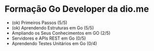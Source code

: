 # Formação Go Developer da dio.me
- (ok) Primeiros Passos (5/5)
- (ok) Aprendendo Estruturas em Go (5/5)
- Ampliando os Seus Conhecimentos em GO (2/5)
- Servidores e APIs REST em Go (0/5)
- Aprendendo Testes Unitários em Go (0/4)
